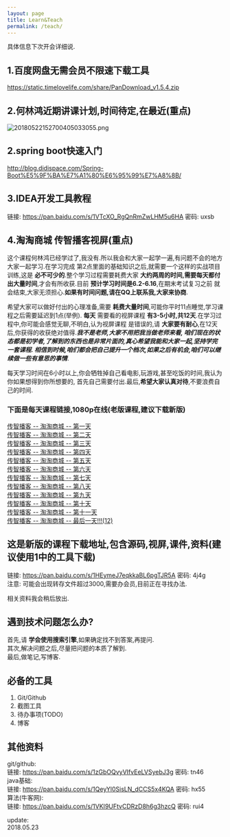 ```yaml
---
layout: page
title: Learn&Teach
permalink: /teach/
---
```


具体信息下次开会详细说.   

## 1.百度网盘无需会员不限速下载工具
https://static.timelovelife.com/share/PanDownload_v1.5.4.zip
## 2.何林鸿近期讲课计划,时间待定,在最近(重点)
![20180522152700405033055.png](https://static.timelovelife.com/20180522152700405033055.png)
## 2.spring boot快速入门
http://blog.didispace.com/Spring-Boot%E5%9F%BA%E7%A1%80%E6%95%99%E7%A8%8B/
## 3.IDEA开发工具教程
链接: https://pan.baidu.com/s/1VTcXO_RgQnRmZwLHM5u6HA 密码: uxsb
## 4.淘淘商城 传智播客视屏(重点)
这个课程何林鸿已经学过了,我没有.所以我会和大家一起学一遍,有问题不会的地方大家一起学习.在学习完成
第2点里面的基础知识之后,就需要一个这样的实战项目训练,这是 **必不可少的**.整个学习过程需要耗费大家
**大约两周的时间,需要每天都付出大量时间**,才会有所收获.目前 **预计学习时间是6.2-6.16**,在期末考试复习之前
就会结束,大家无须担心.**如果有时间问题,请在QQ上联系我,大家来协商**.     

希望大家可以做好付出的心理准备,需要 **耗费大量时间**,可能你平时11点睡觉,学习课程之后需要延迟到1点(举例).
**每天** 需要看的视屏课程 **有3-5小时,共12天**.在学习过程中,你可能会感觉无聊,不明白,认为视屏课程
是错误的,请 **大家要有耐心**,在12天后,你获得的收获绝对值得.***我不是老师,大家不用把我当做老师来看,
咱们现在的状态都是初学者,了解到的东西也是非常片面的,真心希望我能和大家一起,坚持学完一套课程.
相信到时候,咱们都会把自己提升一个档次,如果之后有机会,咱们可以继续做一些有意思的事情***.      

每天学习时间在6小时以上,你会牺牲掉自己看电影,玩游戏,甚至吃饭的时间,我认为你如果想得到你所想要的,
首先自己需要付出.最后,**希望大家认真对待**,不要浪费自己的时间.       

### 下面是每天课程链接,1080p在线(老版课程,建议下载新版)
[传智播客 -- 淘淘商城 -- 第一天](https://www.bilibili.com/video/av14344869)  
[传智播客 -- 淘淘商城 -- 第二天](https://www.bilibili.com/video/av14359661)  
[传智播客 -- 淘淘商城 -- 第三天](https://www.bilibili.com/video/av14382951)  
[传智播客 -- 淘淘商城 -- 第四天](https://www.bilibili.com/video/av14421834)  
[传智播客 -- 淘淘商城 -- 第五天](https://www.bilibili.com/video/av14637858)  
[传智播客 -- 淘淘商城 -- 第六天](https://www.bilibili.com/video/av14637975)  
[传智播客 -- 淘淘商城 -- 第七天](https://www.bilibili.com/video/av14638114)  
[传智播客 -- 淘淘商城 -- 第八天](https://www.bilibili.com/video/av14638731)  
[传智播客 -- 淘淘商城 -- 第九天](https://www.bilibili.com/video/av14638938)  
[传智播客 -- 淘淘商城 -- 第十天](https://www.bilibili.com/video/av14639200)  
[传智播客 -- 淘淘商城 -- 第十一天](https://www.bilibili.com/video/av14639371)  
[传智播客 -- 淘淘商城 -- 最后一天!!!(12)](https://www.bilibili.com/video/av14639610)    

## 这是新版的课程下载地址,包含源码,视屏,课件,资料(建议使用1中的工具下载) 
链接: https://pan.baidu.com/s/1HEymeJ7eqkkaBL6pgTJR5A 密码: 4j4g  
注意: 可能会出现转存文件超过3000,需要办会员,目前正在寻找办法.   

相关资料我会稍后放出.   

## 遇到技术问题怎么办?
首先,请 **学会使用搜索引擎**,如果确定找不到答案,再提问.   
其次,解决问题之后,尽量把问题的本质了解到.   
最后,做笔记,写博客.   

## 必备的工具
1. Git/Github
2. 截图工具
3. 待办事项(TODO)
4. 博客

## 其他资料
git/github:  
链接: https://pan.baidu.com/s/1zGbOQvyVIfvEeLVSyebJ3g 密码: tn46  
java基础:  
链接: https://pan.baidu.com/s/1QeyYl0SisLN_dCCS5x4KQA 密码: hx55  
算法(牛客网):  
链接: https://pan.baidu.com/s/1VKI9UFtvCDRzD8h6g3hzcQ 密码: rui4    

update:  
2018.05.23
